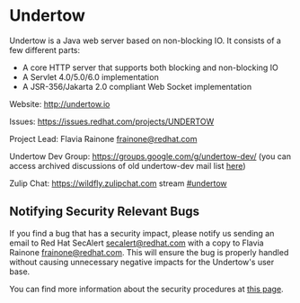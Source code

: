 Undertow
========
Undertow is a Java web server based on non-blocking IO. It consists of a few different parts:

- A core HTTP server that supports both blocking and non-blocking IO
- A Servlet 4.0/5.0/6.0 implementation
- A JSR-356/Jakarta 2.0 compliant Web Socket implementation

Website: http://undertow.io

Issues: https://issues.redhat.com/projects/UNDERTOW

Project Lead: Flavia Rainone <frainone@redhat.com>

Undertow Dev Group: https://groups.google.com/g/undertow-dev/
(you can access archived discussions of old undertow-dev mail list [here](http://lists.jboss.org/mailman/listinfo/undertow-dev))

Zulip Chat: https://wildfly.zulipchat.com stream [#undertow](https://wildfly.zulipchat.com/#narrow/stream/174183-undertow)

Notifying Security Relevant Bugs
--------------------------------

If you find a bug that has a security impact, please notify us sending an email to Red Hat SecAlert <secalert@redhat.com> with a copy to Flavia Rainone <frainone@redhat.com>. This will ensure the bug is properly handled without causing unnecessary negative impacts for the Undertow's user base.

You can find more information about the security procedures at [this page](https://access.redhat.com/security/team/contact "Security Contacts and Procedures").
